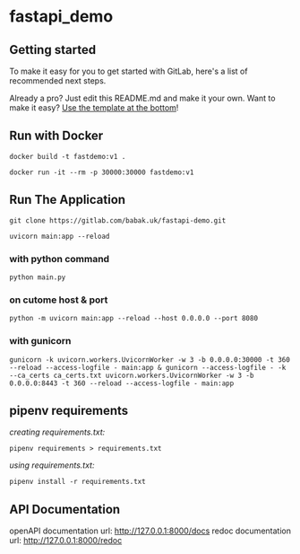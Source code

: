 # fastapi_demo



## Getting started

To make it easy for you to get started with GitLab, here's a list of recommended next steps.

Already a pro? Just edit this README.md and make it your own. Want to make it easy? [Use the template at the bottom](#editing-this-readme)!
 

## Run with Docker

```
docker build -t fastdemo:v1 .

docker run -it --rm -p 30000:30000 fastdemo:v1
```


## Run The Application


```
git clone https://gitlab.com/babak.uk/fastapi-demo.git 

uvicorn main:app --reload
```

### with python command
```
python main.py
```

### on cutome host & port
```
python -m uvicorn main:app --reload --host 0.0.0.0 --port 8080
```

### with gunicorn
```
gunicorn -k uvicorn.workers.UvicornWorker -w 3 -b 0.0.0.0:30000 -t 360 --reload --access-logfile - main:app & gunicorn --access-logfile - -k --ca_certs ca_certs.txt uvicorn.workers.UvicornWorker -w 3 -b 0.0.0.0:8443 -t 360 --reload --access-logfile - main:app
```
## pipenv requirements


 _creating requirements.txt:_
```
pipenv requirements > requirements.txt
```

 _using requirements.txt:_
```
pipenv install -r requirements.txt
```


## API Documentation

 openAPI documentation url: http://127.0.0.1:8000/docs
 redoc documentation url: http://127.0.0.1:8000/redoc
